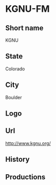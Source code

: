 # KGNU-FM

## Short name

KGNU

## State

Colorado

## City

Boulder

## Logo



## Url

http://www.kgnu.org/

## History



## Productions


